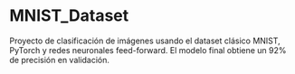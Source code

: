 # MNIST_Dataset
Proyecto de clasificación de imágenes usando el dataset clásico MNIST, PyTorch y redes neuronales feed-forward. 
El modelo final obtiene un 92% de precisión en validación.
